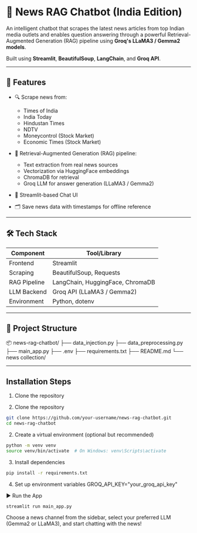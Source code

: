 # 📰 News RAG Chatbot (India Edition)

An intelligent chatbot that scrapes the latest news articles from top Indian media outlets and enables question answering through a powerful Retrieval-Augmented Generation (RAG) pipeline using **Groq's LLaMA3 / Gemma2 models**.

Built using **Streamlit**, **BeautifulSoup**, **LangChain**, and **Groq API**.

---

## 🚀 Features

- 🔍 Scrape news from:
  - Times of India
  - India Today
  - Hindustan Times
  - NDTV
  - Moneycontrol (Stock Market)
  - Economic Times (Stock Market)

- 🧠 Retrieval-Augmented Generation (RAG) pipeline:
  - Text extraction from real news sources
  - Vectorization via HuggingFace embeddings
  - ChromaDB for retrieval
  - Groq LLM for answer generation (LLaMA3 / Gemma2)

- 💬 Streamlit-based Chat UI
- 🗂️ Save news data with timestamps for offline reference

---

## 🛠️ Tech Stack

| Component       | Tool/Library                       |
|----------------|------------------------------------|
| Frontend       | Streamlit                          |
| Scraping       | BeautifulSoup, Requests            |
| RAG Pipeline   | LangChain, HuggingFace, ChromaDB   |
| LLM Backend    | Groq API (LLaMA3 / Gemma2)         |
| Environment    | Python, dotenv                     |

---

## 📁 Project Structure

📦 news-rag-chatbot/
├── data_injection.py
├── data_preprocessing.py
├── main_app.py
├── .env
├── requirements.txt
├── README.md
└── news collection/

----------------------------------------------------------

## Installation Steps
1. Clone the repository

1. Clone the repository
```bash
git clone https://github.com/your-username/news-rag-chatbot.git
cd news-rag-chatbot
```

2. Create a virtual environment (optional but recommended)
```bash
python -m venv venv
source venv/bin/activate  # On Windows: venv\Scripts\activate
```

3. Install dependencies
```bash
pip install -r requirements.txt
```

4. Set up environment variables
GROQ_API_KEY="your_groq_api_key"

▶️ Run the App
```bash
streamlit run main_app.py
```

Choose a news channel from the sidebar, select your preferred LLM (Gemma2 or LLaMA3), and start chatting with the news!

